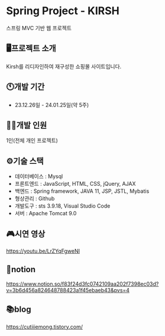 # Spring Project - KIRSH
스프링 MVC 기반 웹 프로젝트

## 🖥️프로젝트 소개
Kirsh를 리디자인하여 재구성한 쇼핑몰 사이트입니다.

## 🕚개발 기간
* 23.12.26일 - 24.01.25일(약 5주)

## 🙆‍♀️개발 인원
1인(전체 개인 프로젝트)

## ⚙️기술 스택
* 데이터베이스 : Mysql
* 프론트엔드 : JavaScript, HTML, CSS, jQuery, AJAX
* 백엔드 : Spring framework, JAVA 11, JSP, JSTL, Mybatis
* 형상관리 : Github
* 개발도구 : sts 3.9.18, Visual Studio Code
* 서버 : Apache Tomcat 9.0

## 🎮시연 영상
https://youtu.be/LrZYqFgweNI

## 📒notion
https://www.notion.so/f83f24d3fc0742109aa202f7398ec03d?v=3b6d456a824648788423a1f45ebaeb43&pvs=4

## 📚blog
https://cutiiiemong.tistory.com/
